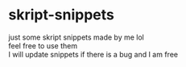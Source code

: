 # skript-snippets
just some skript snippets made by me lol\
feel free to use them\
I will update snippets if there is a bug and I am free
